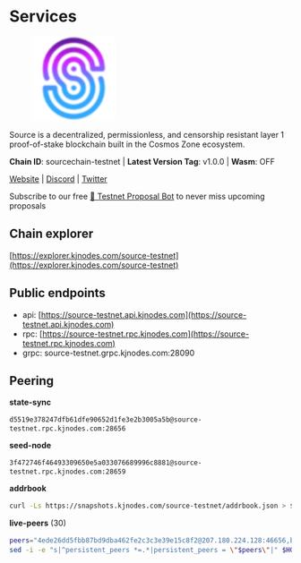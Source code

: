 # Services

<figure><img src="https://raw.githubusercontent.com/kj89/cosmos-images/main/logos/source.png" width="150" alt=""><figcaption></figcaption></figure>

Source is a decentralized, permissionless, and censorship resistant layer 1 proof-of-stake blockchain built in the Cosmos Zone ecosystem.

**Chain ID**: sourcechain-testnet | **Latest Version Tag**: v1.0.0 | **Wasm**: OFF

[Website](https://www.sourceprotocol.io/) | [Discord](https://discord.io/SourceProtocol) | [Twitter](https://www.twitter.com/sourceprotocol_)



Subscribe to our free [🤖 Testnet Proposal Bot](https://t.me/kjnodes_testnet_proposal_bot) to never miss upcoming proposals


## Chain explorer
[https://explorer.kjnodes.com/source-testnet](https://explorer.kjnodes.com/source-testnet)

## Public endpoints

* api: [https://source-testnet.api.kjnodes.com](https://source-testnet.api.kjnodes.com)
* rpc: [https://source-testnet.rpc.kjnodes.com](https://source-testnet.rpc.kjnodes.com)
* grpc: source-testnet.grpc.kjnodes.com:28090

## Peering

**state-sync**

```text
d5519e378247dfb61dfe90652d1fe3e2b3005a5b@source-testnet.rpc.kjnodes.com:28656
```

**seed-node**

```text
3f472746f46493309650e5a033076689996c8881@source-testnet.rpc.kjnodes.com:28659
```

**addrbook**
```bash
curl -Ls https://snapshots.kjnodes.com/source-testnet/addrbook.json > $HOME/.source/config/addrbook.json
```

**live-peers** (30)
```bash
peers="4ede26dd5fbb87bd9dba462fe2c3c3e39e15c8f2@207.180.224.128:46656,bdf9b6ad38b803358e7fd99f35b14795ebcd8144@190.2.155.67:29656,7ae84d14c6d12d69b176286dced2746bff483ca8@135.181.178.53:36656,cba9a7c35b554596577e9708d405eb83b1f2a6d2@65.21.248.172:26656,148afdfb995b3aa727727a49c23324a804410a90@95.216.7.169:46656,8b75c926d4060560dbbead7d8b0300b7b411ff9b@5.252.193.133:26656,49dd2403120746795272db9ba0cd590f93cafb2c@5.188.118.105:60556,a9e8376ba9309bdcf5d6ed00e8960d70a03bb3f2@213.202.218.28:26656,d5519e378247dfb61dfe90652d1fe3e2b3005a5b@65.109.68.190:28656,cac254555deea35a70c821abd7f3e7db47a46d55@65.109.92.241:20056,b02e2bd359623aeee2d4fad94d37af8b064508f6@167.235.224.141:26656,9d16b552697cdce3c8b4f23de53708533d99bc59@165.232.144.133:26656,f22864303a45c1f22cdb00f8cfc7f914d18fce9c@135.181.20.30:26656,0d4c691c1b0fde5ae16c42836ddae893e6ee4f75@38.242.159.140:26656,9f9d7c982cf37dd113192c6d4a5c4c0ac1997a25@45.136.245.71:26656,d960215e0788fcfc04b9e2e824e5751bf1efe7fc@65.108.82.152:26656,0cbb508df30cc23110513077e404acf7781cec9a@5.166.240.95:26656,fabc85731f628d8dd1cb20c865c36832ea624772@65.108.88.28:26656,15c65fbabe23372894ba44ee1605276956f8773e@65.109.90.162:26656,2d7b4d18b31b6191e51c2b6641ba6ece814d8aa9@167.235.142.255:26656,2b36e9f314e8e9b7543cd035425bc97a42a085f4@149.102.155.48:26656,7a288e8d085b5aad8d43b0c6e6dbb8498588c206@5.182.17.164:26656,492d7c007dd37f05d2b469865685eb9e4460a379@35.87.85.162:26656,8bf33f58eb977d2a3e8b3159e2949221201044d8@65.109.88.180:26656,cb09ec2e5dc91beaa3d05c79a0a8d6c30fffcc59@65.108.78.101:26656,dd5caa2f3aa0dc1c7491ef21a446363d44b9305c@66.94.125.124:26656,a03f76044c11ae4e6395413745f78ef2a39d5c07@165.232.42.205:26656,5f94cf456803179361c44c213fbc95f4da1bc3af@38.242.146.255:26656,5755422056c55063f76e4dd0c4245904640ec34b@135.181.149.90:26656,3e16844d041df0f4b14d0d624fc94eadf50ed61d@65.108.13.154:28656"
sed -i -e "s|^persistent_peers *=.*|persistent_peers = \"$peers\"|" $HOME/.source/config/config.toml
```

